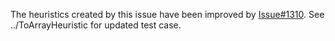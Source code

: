 The heuristics created by this issue have been improved by [Issue#1310](https://github.com/eisop/checker-framework/issues/1310). See ../ToArrayHeuristic for updated test case. 
